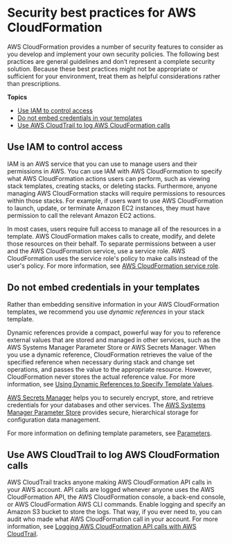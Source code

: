 # Security best practices for AWS CloudFormation<a name="security-best-practices"></a>

AWS CloudFormation provides a number of security features to consider as you develop and implement your own security policies\. The following best practices are general guidelines and don’t represent a complete security solution\. Because these best practices might not be appropriate or sufficient for your environment, treat them as helpful considerations rather than prescriptions\.

**Topics**

- [Use IAM to control access](#use-iam-to-control-access)
- [Do not embed credentials in your templates](#creds)
- [Use AWS CloudTrail to log AWS CloudFormation calls](#cloudtrail)

## Use IAM to control access<a name="use-iam-to-control-access"></a>

IAM is an AWS service that you can use to manage users and their permissions in AWS\. You can use IAM with AWS CloudFormation to specify what AWS CloudFormation actions users can perform, such as viewing stack templates, creating stacks, or deleting stacks\. Furthermore, anyone managing AWS CloudFormation stacks will require permissions to resources within those stacks\. For example, if users want to use AWS CloudFormation to launch, update, or terminate Amazon EC2 instances, they must have permission to call the relevant Amazon EC2 actions\.

In most cases, users require full access to manage all of the resources in a template\. AWS CloudFormation makes calls to create, modify, and delete those resources on their behalf\. To separate permissions between a user and the AWS CloudFormation service, use a service role\. AWS CloudFormation uses the service role's policy to make calls instead of the user's policy\. For more information, see [AWS CloudFormation service role](using-iam-servicerole.md)\.

## Do not embed credentials in your templates<a name="creds"></a>

Rather than embedding sensitive information in your AWS CloudFormation templates, we recommend you use _dynamic references_ in your stack template\.

Dynamic references provide a compact, powerful way for you to reference external values that are stored and managed in other services, such as the AWS Systems Manager Parameter Store or AWS Secrets Manager\. When you use a dynamic reference, CloudFormation retrieves the value of the specified reference when necessary during stack and change set operations, and passes the value to the appropriate resource\. However, CloudFormation never stores the actual reference value\. For more information, see [Using Dynamic References to Specify Template Values](https://docs.aws.amazon.com/AWSCloudFormation/latest/UserGuide/dynamic-references.html)\.

[AWS Secrets Manager](https://docs.aws.amazon.com/secretsmanager/latest/userguide/intro.html) helps you to securely encrypt, store, and retrieve credentials for your databases and other services\. The [AWS Systems Manager Parameter Store](https://docs.aws.amazon.com/systems-manager/latest/userguide/systems-manager-parameter-store.html) provides secure, hierarchical storage for configuration data management\.

For more information on defining template parameters, see [Parameters](parameters-section-structure.md)\.

## Use AWS CloudTrail to log AWS CloudFormation calls<a name="cloudtrail"></a>

AWS CloudTrail tracks anyone making AWS CloudFormation API calls in your AWS account\. API calls are logged whenever anyone uses the AWS CloudFormation API, the AWS CloudFormation console, a back\-end console, or AWS CloudFormation AWS CLI commands\. Enable logging and specify an Amazon S3 bucket to store the logs\. That way, if you ever need to, you can audit who made what AWS CloudFormation call in your account\. For more information, see [Logging AWS CloudFormation API calls with AWS CloudTrail](cfn-api-logging-cloudtrail.md)\.

